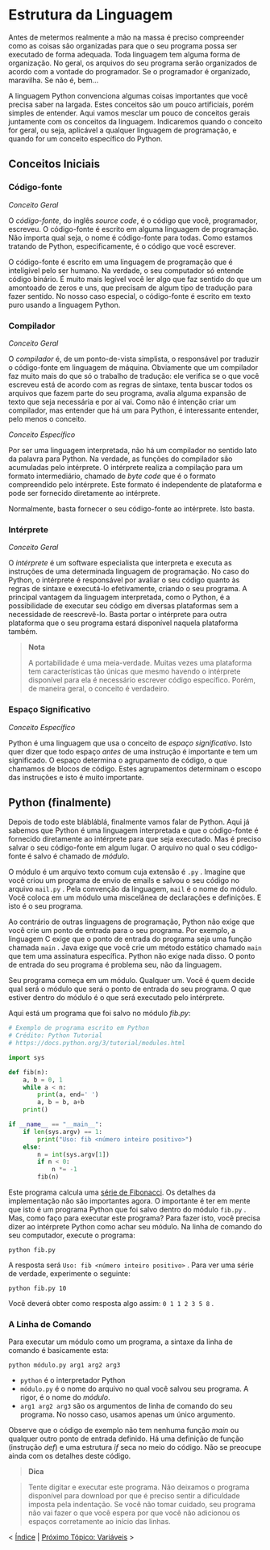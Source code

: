# Estrutura da Linguagem

Antes de metermos realmente a mão na massa é preciso compreender como as coisas são organizadas para que o seu programa possa ser executado de forma adequada. Toda linguagem tem alguma forma de organização. No geral, os arquivos do seu programa serão organizados de acordo com a vontade do programador. Se o programador é organizado, maravilha. Se não é, bem...

A linguagem Python convenciona algumas coisas importantes que você precisa saber na largada. Estes conceitos são um pouco artificiais, porém simples de entender. Aqui vamos mesclar um pouco de conceitos gerais juntamente com os conceitos da linguagem. Indicaremos quando o conceito for geral, ou seja, aplicável a qualquer linguagem de programação, e quando for um conceito específico do Python.

## Conceitos Iniciais

### Código-fonte

*Conceito Geral*

O _código-fonte_, do inglês _source code_, é o código que você, programador, escreveu. O código-fonte é escrito em alguma linguagem de programação. Não importa qual seja, o nome é código-fonte para todas. Como estamos tratando de Python, especificamente, é o código que você escrever. 

O código-fonte é escrito em uma linguagem de programação que é inteligível pelo ser humano. Na verdade, o seu computador só entende código binário. É muito mais legível você ler algo que faz sentido do que um amontoado de zeros e uns, que precisam de algum tipo de tradução para fazer sentido. No nosso caso especial, o código-fonte é escrito em texto puro usando a linguagem Python.

### Compilador

*Conceito Geral*

O _compilador_ é, de um ponto-de-vista simplista, o responsável por traduzir o código-fonte em linguagem de máquina. Obviamente que um compilador faz muito mais do que só o trabalho de tradução: ele verifica se o que você escreveu está de acordo com as regras de sintaxe, tenta buscar todos os arquivos que fazem parte do seu programa, avalia alguma expansão de texto que seja necessária e por aí vai. Como não é intenção criar um compilador, mas entender que há um para Python, é interessante entender, pelo menos o conceito.

*Conceito Específico*

Por ser uma linguagem interpretada, não há um compilador no sentido lato da palavra para Python. Na verdade, as funções do compilador são acumuladas pelo intérprete. O intérprete realiza a compilação para um formato intermediário, chamado de _byte code_ que é o formato compreendido pelo intérprete. Este formato é independente de plataforma e pode ser fornecido diretamente ao intérprete. 

Normalmente, basta fornecer o seu código-fonte ao intérprete. Isto basta.

### Intérprete

*Conceito Geral*

O _intérprete_ é um software especialista que interpreta e executa as instruções de uma determinada linguagem de programação. No caso do Python, o intérprete é responsável por avaliar o seu código quanto às regras de sintaxe e executá-lo efetivamente, criando o seu programa. A principal vantagem da linguagem interpretada, como o Python, é a possibilidade de executar seu código em diversas plataformas sem a necessidade de reescrevê-lo. Basta portar o intérprete para outra plataforma que o seu programa estará disponível naquela plataforma também.

> **Nota**
>  
> A portabilidade é uma meia-verdade. Muitas vezes uma plataforma tem características tão únicas que mesmo havendo o intérprete disponível para ela é necessário escrever código específico. Porém, de maneira geral, o conceito é verdadeiro.

### Espaço Significativo

*Conceito Específico*

Python é uma linguagem que usa o conceito de _espaço significativo_. Isto quer dizer que todo espaço _antes_ de uma instrução é importante e tem um significado. O espaço determina o agrupamento de código, o que chamamos de blocos de código. Estes agrupamentos determinam o escopo das instruções e isto é muito importante. 

## Python (finalmente)

Depois de todo este blábláblá, finalmente vamos falar de Python. Aqui já sabemos que Python é uma linguagem interpretada e que o código-fonte é fornecido diretamente ao intérprete para que seja executado. Mas é preciso salvar o seu código-fonte em algum lugar. O arquivo no qual o seu código-fonte é salvo é chamado de _módulo_.

O módulo é um arquivo texto comum cuja extensão é `.py` .  Imagine que você criou um programa de envio de emails e salvou o seu código no arquivo `mail.py` . Pela convenção da linguagem, `mail` é o nome do módulo. Você coloca em um módulo uma miscelânea de declarações e definições. E isto é o seu programa.

Ao contrário de outras linguagens de programação, Python não exige que você crie um ponto de entrada para o seu programa. Por exemplo, a linguagem C exige que o ponto de entrada do programa seja uma função chamada `main` . Java exige que você crie um método estático chamado `main` que tem uma assinatura específica. Python não exige nada disso. O ponto de entrada do seu programa é problema seu, não da linguagem.

Seu programa começa em um módulo. Qualquer um. Você é quem decide qual será o módulo que será o ponto de entrada do seu programa. O que estiver dentro do módulo é o que será executado pelo intérprete. 

Aqui está um programa que foi salvo no módulo _fib.py_: 

```python
# Exemplo de programa escrito em Python
# Crédito: Python Tutorial
# https://docs.python.org/3/tutorial/modules.html

import sys

def fib(n):    
    a, b = 0, 1
    while a < n:
        print(a, end=' ')
        a, b = b, a+b
    print()

if __name__ == "__main__":
    if len(sys.argv) == 1:
        print("Uso: fib <número inteiro positivo>")
    else: 
        n = int(sys.argv[1])
        if n < 0:
            n *= -1
        fib(n)
```

Este programa calcula uma [série de Fibonacci](https://pt.wikipedia.org/wiki/Sequ%C3%AAncia_de_Fibonacci). Os detalhes da implementação não são importantes agora. O importante é ter em mente que isto é um programa Python que foi salvo dentro do módulo `fib.py` . Mas, como faço para executar este programa? Para fazer isto, você precisa dizer ao intérprete Python como achar seu módulo. Na linha de comando do seu computador, execute o programa:

```shell
python fib.py
```

A resposta será `Uso: fib <número inteiro positivo>` . Para ver uma série de verdade, experimente o seguinte:

```shell
python fib.py 10
```

Você deverá obter como resposta algo assim: `0 1 1 2 3 5 8` .

### A Linha de Comando

Para executar um módulo como um programa, a sintaxe da linha de comando é basicamente esta:

```shell
python módulo.py arg1 arg2 arg3
```

- `python` é o interpretador Python
- `módulo.py` é o nome do arquivo no qual você salvou seu programa. A rigor, é o nome do _módulo_.
- `arg1 arg2 arg3` são os argumentos de linha de comando do seu programa. No nosso caso, usamos apenas um único argumento.

Observe que o código de exemplo não tem nenhuma função _main_ ou qualquer outro ponto de entrada definido. Há uma definição de função (instrução _def_) e uma estrutura _if_ seca no meio do código. Não se preocupe ainda com os detalhes deste código.

> **Dica**

> Tente digitar e executar este programa. Não deixamos o programa disponível para download por que é preciso sentir a dificuldade imposta pela indentação. Se você não tomar cuidado, seu programa não vai fazer o que você espera por que você não adicionou os espaços corretamente ao início das linhas.

< [Índice](INDEX.md) | [Próximo Tópico: Variáveis](02-CONSTANTES.md) >
